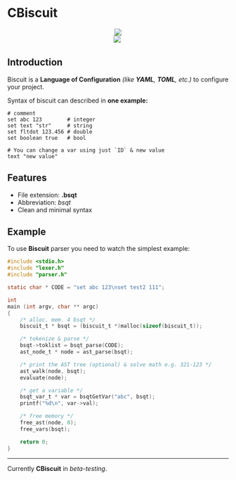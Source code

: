 # CBiscuit


<p align="center">
    <a href="https://github.com/adisteyf/cbiscuit/blob/main/LICENSE">
        <img src="https://img.shields.io/github/license/adisteyf/cbiscuit?style=for-the-badge">
    </a>
    </br>
    <img src="https://img.shields.io/github/repo-size/adisteyf/cbiscuit?style=for-the-badge">
    <img src="https://img.shields.io/depfu/dependencies/github/adisteyf/cbiscuit?style=for-the-badge" alt="">
</p>


## Introduction
Biscuit is a **Language of Configuration** *(like **YAML**, **TOML**, etc.)* to configure your project.

Syntax of biscuit can described in **one example:**
```bsqt
# comment
set abc 123        # integer
set text "str"     # string
set fltdot 123.456 # double
set boolean true   # bool

# You can change a var using just `ID` & new value
text "new value"
```

## Features
- File extension: **.bsqt**
- Abbreviation: *bsqt*
- Clean and minimal syntax

## Example

To use **Biscuit** parser you need to watch the simplest example:
```c
#include <stdio.h>
#include "lexer.h"
#include "parser.h"

static char * CODE = "set abc 123\nset test2 111";

int
main (int argv, char ** argc)
{
	/* alloc. mem. 4 bsqt */
    biscuit_t * bsqt = (biscuit_t *)malloc(sizeof(biscuit_t));

	/* tokenize & parse */
    bsqt->toklist = bsqt_parse(CODE); 
    ast_node_t * node = ast_parse(bsqt); 

	/* print the AST tree (optional) & solve math e.g. 321-123 */
    ast_walk(node, bsqt); 
    evaluate(node);

	/* get a variable */
    bsqt_var_t * var = bsqtGetVar("abc", bsqt);
    printf("%d\n", var->val);

	/* free memory */
    free_ast(node, 0);
    free_vars(bsqt);

    return 0;
}
```

---
Currently **CBiscuit** in *beta-testing*.

